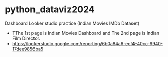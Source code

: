 # python_dataviz2024
Dashboard Looker studio practice (Indian Movies IMDb Dataset) 
- TThe 1st page is Indian Movies Dashboard and The 2nd page is Indian Film Director.
 - https://lookerstudio.google.com/reporting/6b0a84a6-ecf4-40cc-9940-17dee9856ba5

